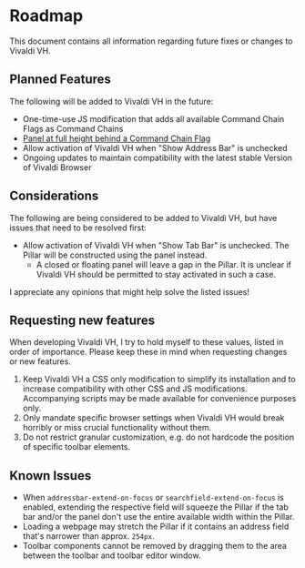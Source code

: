 # Roadmap

This document contains all information regarding future fixes or changes to Vivaldi VH.

## Planned Features

The following will be added to Vivaldi VH in the future:

- One-time-use JS modification that adds all available Command Chain Flags as Command Chains
- [Panel at full height behind a Command Chain Flag](./command-chain-flags.md#coming-soon-panel-at-full-height)
- Allow activation of Vivaldi VH when "Show Address Bar" is unchecked
- Ongoing updates to maintain compatibility with the latest stable Version of Vivaldi Browser

## Considerations

The following are being considered to be added to Vivaldi VH, but have issues that need to be resolved first:

- Allow activation of Vivaldi VH when "Show Tab Bar" is unchecked. The Pillar will be constructed using the panel instead.
  - A closed or floating panel will leave a gap in the Pillar. It is unclear if Vivaldi VH should be permitted to stay activated in such a case.

I appreciate any opinions that might help solve the listed issues!

## Requesting new features

When developing Vivaldi VH, I try to hold myself to these values, listed in order of importance. Please keep these in mind when requesting changes or new features.

1. Keep Vivaldi VH a CSS only modification to simplify its installation and to increase compatibility with other CSS and JS modifications. Accompanying scripts may be made available for convenience purposes only.
2. Only mandate specific browser settings when Vivaldi VH would break horribly or miss crucial functionality without them.
3. Do not restrict granular customization, e.g. do not hardcode the position of specific toolbar elements.

## Known Issues

- When `addressbar-extend-on-focus` or `searchfield-extend-on-focus` is enabled, extending the respective field will squeeze the Pillar if the tab bar and/or the panel don't use the entire available width within the Pillar.
- Loading a webpage may stretch the Pillar if it contains an address field that's narrower than approx. `254px`.
- Toolbar components cannot be removed by dragging them to the area between the toolbar and toolbar editor window.
